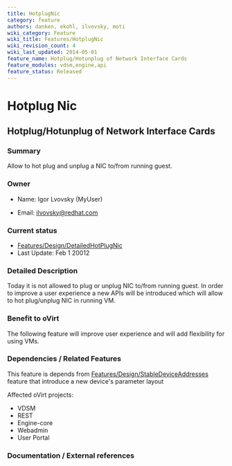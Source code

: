 ```yaml
---
title: HotplugNic
category: feature
authors: danken, ekohl, ilvovsky, moti
wiki_category: Feature
wiki_title: Features/HotplugNic
wiki_revision_count: 4
wiki_last_updated: 2014-05-01
feature_name: Hotplug/Hotunplug of Network Interface Cards
feature_modules: vdsm,engine,api
feature_status: Released
---
```


# Hotplug Nic

## Hotplug/Hotunplug of Network Interface Cards

### Summary

Allow to hot plug and unplug a NIC to/from running guest.

### Owner

*   Name: Igor Lvovsky (MyUser)

<!-- -->

*   Email: ilvovsky@redhat.com

### Current status

*   [Features/Design/DetailedHotPlugNic](/develop/release-management/features/ux/detailedhotplugnic/)
*   Last Update: Feb 1 20012

### Detailed Description

Today it is not allowed to plug or unplug NIC to/from running guest. In order to improve a user experience a new APIs will be introduced which will allow to hot plug/unplug NIC in running VM.

### Benefit to oVirt

The following feature will improve user experience and will add flexibility for using VMs.

### Dependencies / Related Features

This feature is depends from [Features/Design/StableDeviceAddresses](/develop/release-management/features/ux/design/stabledeviceaddresses/) feature that introduce a new device's parameter layout

Affected oVirt projects:

*   VDSM
*   REST
*   Engine-core
*   Webadmin
*   User Portal

### Documentation / External references



